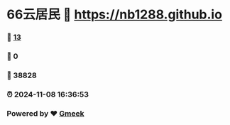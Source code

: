 # 66云居民 :link: https://nb1288.github.io 
### :page_facing_up: [13](https://nb1288.github.io/tag.html) 
### :speech_balloon: 0 
### :hibiscus: 38828 
### :alarm_clock: 2024-11-08 16:36:53 
### Powered by :heart: [Gmeek](https://github.com/Meekdai/Gmeek)

